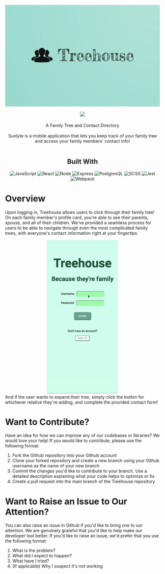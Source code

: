 ![treehouse](./client/assets/treehouse-header.png)

<div align='center'>
  

<a href='https://github.com/Treehouse-39/Treehouse/blob/main/LICENSE'>
<img src='https://img.shields.io/github/license/Treehouse-39/Treehouse?style=for-the-badge'>
</a>
</div>
<br />


<div align='center'>
A Family Tree and Contact Directory

</div>
<br />
<div align='center'>
Sunlyte is a mobile application that lets you keep track of your family tree and access your family members' contact info!
</div>
<br />
<div align='center'>


## Built With

![JavaScript](https://img.shields.io/badge/-javascript-F7DF1E?style=for-the-badge&logo=javascript&logoColor=white)
![React](https://img.shields.io/badge/-react-61DAFB?style=for-the-badge&logo=react&logoColor=white)
![Node](https://img.shields.io/badge/-node-339933?style=for-the-badge&logo=node.js&logoColor=white)
![Express](https://img.shields.io/badge/-Express-000000?style=for-the-badge&logo=express&logoColor=white)
![PostgresQL](https://img.shields.io/badge/-PostgresQL-4169E1?style=for-the-badge&logo=postgresql&logoColor=white)
![SCSS](https://img.shields.io/badge/-scss-CC6699?style=for-the-badge&logo=sass&logoColor=white)
![Jest](https://img.shields.io/badge/-jest-C21325?style=for-the-badge&logo=jest&logoColor=white)
![Webpack](https://img.shields.io/badge/-webpack-8DD6F9?style=for-the-badge&logo=Webpack&logoColor=white)
</div>


# Overview

Upon logging in, Treehouse allows users to click through their family tree! On each family member's profile card, you're able to see their parents, spouse, and all of their children. We've provided a seamless process for users to be able to navigate through even the most complicated family trees, with everyone's contact information right at your fingertips.  

<div align='center'>
<img src='./client/assets/treehouse-demo.gif' height='500'>
</div>
And if the user wants to expand their tree, simply click the button for whichever relative they're adding, and complete the provided contact form!

</br>

# Want to Contribute?

Have an idea for how we can improve any of our codebases or libraries? We would love your help! If you would like to contribute, please use the following format:

1. Fork the Github repository into your Github account
2. Clone your forked repository and create a new branch using your Github username as the name of your new branch
3. Commit the changes you'd like to contribute to your branch. Use a detailed description explaining what your code helps to optimize or fix
4. Create a pull request into the main branch of the Treehouse repository

# Want to Raise an Issue to Our Attention?

You can also raise an issue in Github if you'd like to bring one to our attention. We are genuinely grateful that you'd like to help make our developer tool better. If you'd like to raise an issue, we'd prefer that you use the following format:

1. What is the problem?
2. What did I expect to happen?
3. What have I tried?
4. (If applicable) Why I suspect it's not working

